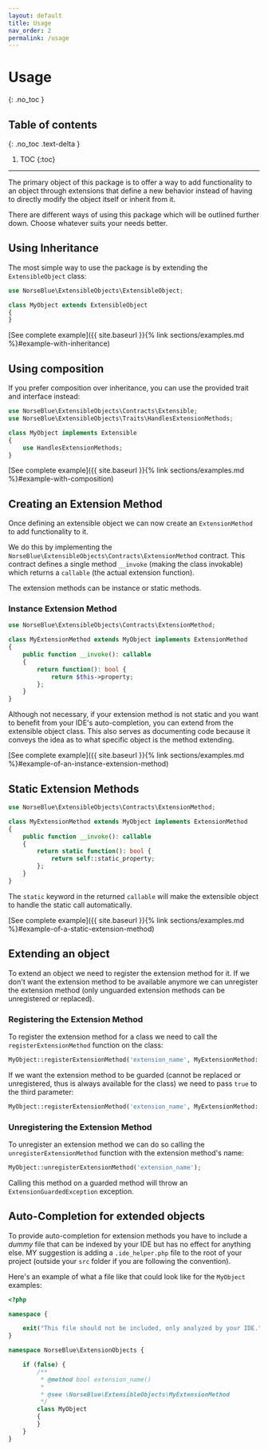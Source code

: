 ```yaml
---
layout: default
title: Usage
nav_order: 2
permalink: /usage
---
```


# Usage
{: .no_toc }

## Table of contents
{: .no_toc .text-delta }

1. TOC
{:toc}

---

The primary object of this package is to offer a way to add functionality to an object through extensions that define a new behavior instead of having to directly modify the object itself or inherit from it.

There are different ways of using this package which will be outlined further down. Choose whatever suits your needs better.

## Using Inheritance

The most simple way to use the package is by extending the `ExtensibleObject` class:

```php
use NorseBlue\ExtensibleObjects\ExtensibleObject;

class MyObject extends ExtensibleObject
{
}
```

[See complete example]({{ site.baseurl }}{% link sections/examples.md %}#example-with-inheritance)

## Using composition

If you prefer composition over inheritance, you can use the provided trait and interface instead:

```php
use NorseBlue\ExtensibleObjects\Contracts\Extensible;
use NorseBlue\ExtensibleObjects\Traits\HandlesExtensionMethods;

class MyObject implements Extensible
{
    use HandlesExtensionMethods;
}
```

[See complete example]({{ site.baseurl }}{% link sections/examples.md %}#example-with-composition)

## Creating an Extension Method

Once defining an extensible object we can now create an `ExtensionMethod` to add functionality to it.

We do this by implementing the `NorseBlue\ExtensibleObjects\Contracts\ExtensionMethod` contract. This contract defines a single method `__invoke` (making the class invokable) which returns a `callable` (the actual extension function).

The extension methods can be instance or static methods.

### Instance Extension Method 

```php
use NorseBlue\ExtensibleObjects\Contracts\ExtensionMethod;

class MyExtensionMethod extends MyObject implements ExtensionMethod
{
    public function __invoke(): callable
    {
        return function(): bool {
            return $this->property;
        };
    }
}
```

Although not necessary, if your extension method is not static and you want to benefit from your IDE's auto-completion, you can extend from the extensible object class. This also serves as documenting code because it conveys the idea as to what specific object is the method extending.

[See complete example]({{ site.baseurl }}{% link sections/examples.md %}#example-of-an-instance-extension-method)

## Static Extension Methods

```php
use NorseBlue\ExtensibleObjects\Contracts\ExtensionMethod;

class MyExtensionMethod extends MyObject implements ExtensionMethod
{
    public function __invoke(): callable
    {
        return static function(): bool {
            return self::static_property;
        };
    }
}
```

The `static` keyword in the returned `callable` will make the extensible object to handle the static call automatically.

[See complete example]({{ site.baseurl }}{% link sections/examples.md %}#example-of-a-static-extension-method)

## Extending an object

To extend an object we need to register the extension method for it. If we don't want the extension method to be available anymore we can unregister the extension method (only unguarded extension methods can be unregistered or replaced).

### Registering the Extension Method

To register the extension method for a class we need to call the `registerExtensionMethod` function on the class:

```php
MyObject::registerExtensionMethod('extension_name', MyExtensionMethod::class);
```

 If we want the extension method to be guarded (cannot be replaced or unregistered, thus is always available for the class) we need to pass `true` to the third parameter:
 
```php
MyObject::registerExtensionMethod('extension_name', MyExtensionMethod::class, true);
```  

### Unregistering the Extension Method

To unregister an extension method we can do so calling the `unregisterExtensionMethod` function with the extension method's name:

```php
MyObject::unregisterExtensionMethod('extension_name');
```

Calling this method on a guarded method will throw an `ExtensionGuardedException` exception.

## Auto-Completion for extended objects

To provide auto-completion for extension methods you have to include a _dummy_ file that can be indexed by your IDE but has no effect for anything else. MY suggestion is adding a `.ide_helper.php` file to the root of your project (outside your `src` folder if you are following the convention).

Here's an example of what a file like that could look like for the `MyObject` examples:

```php
<?php

namespace {

    exit("This file should not be included, only analyzed by your IDE.");
}

namespace NorseBlue\ExtensionObjects {

    if (false) {
        /**
         * @method bool extension_name()
         *
         * @see \NorseBlue\ExtensibleObjects\MyExtensionMethod
         */
        class MyObject
        {
        }
    }
}

```
